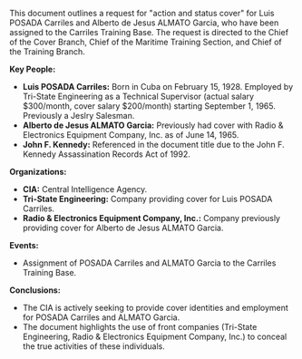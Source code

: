 This document outlines a request for "action and status cover" for Luis POSADA Carriles and Alberto de Jesus ALMATO Garcia, who have been assigned to the Carriles Training Base. The request is directed to the Chief of the Cover Branch, Chief of the Maritime Training Section, and Chief of the Training Branch.

**Key People:**

*   **Luis POSADA Carriles:** Born in Cuba on February 15, 1928. Employed by Tri-State Engineering as a Technical Supervisor (actual salary $300/month, cover salary $200/month) starting September 1, 1965. Previously a Jeslry Salesman.
*   **Alberto de Jesus ALMATO Garcia:** Previously had cover with Radio & Electronics Equipment Company, Inc. as of June 14, 1965.
*   **John F. Kennedy:** Referenced in the document title due to the John F. Kennedy Assassination Records Act of 1992.

**Organizations:**

*   **CIA:** Central Intelligence Agency.
*   **Tri-State Engineering:** Company providing cover for Luis POSADA Carriles.
*   **Radio & Electronics Equipment Company, Inc.:** Company previously providing cover for Alberto de Jesus ALMATO Garcia.

**Events:**

*   Assignment of POSADA Carriles and ALMATO Garcia to the Carriles Training Base.

**Conclusions:**

*   The CIA is actively seeking to provide cover identities and employment for POSADA Carriles and ALMATO Garcia.
*   The document highlights the use of front companies (Tri-State Engineering, Radio & Electronics Equipment Company, Inc.) to conceal the true activities of these individuals.